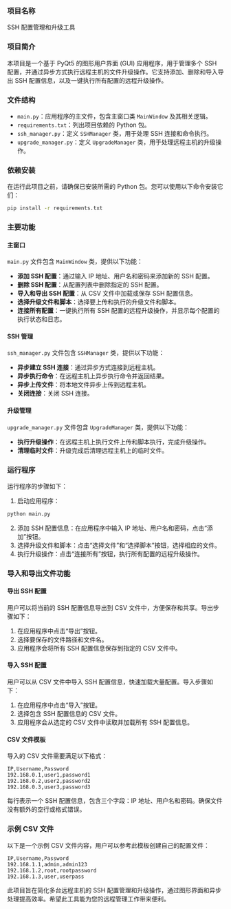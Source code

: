 ### 项目名称

SSH 配置管理和升级工具

### 项目简介

本项目是一个基于 PyQt5 的图形用户界面 (GUI) 应用程序，用于管理多个 SSH 配置，并通过异步方式执行远程主机的文件升级操作。它支持添加、删除和导入导出 SSH 配置信息，以及一键执行所有配置的远程升级操作。

### 文件结构

- `main.py`：应用程序的主文件，包含主窗口类 `MainWindow` 及其相关逻辑。
- `requirements.txt`：列出项目依赖的 Python 包。
- `ssh_manager.py`：定义 `SSHManager` 类，用于处理 SSH 连接和命令执行。
- `upgrade_manager.py`：定义 `UpgradeManager` 类，用于处理远程主机的升级操作。

### 依赖安装

在运行此项目之前，请确保已安装所需的 Python 包。您可以使用以下命令安装它们：

```sh
pip install -r requirements.txt
```

### 主要功能

#### 主窗口

`main.py` 文件包含 `MainWindow` 类，提供以下功能：

- **添加 SSH 配置**：通过输入 IP 地址、用户名和密码来添加新的 SSH 配置。
- **删除 SSH 配置**：从配置列表中删除指定的 SSH 配置。
- **导入和导出 SSH 配置**：从 CSV 文件中加载或保存 SSH 配置信息。
- **选择升级文件和脚本**：选择要上传和执行的升级文件和脚本。
- **连接所有配置**：一键执行所有 SSH 配置的远程升级操作，并显示每个配置的执行状态和日志。

#### SSH 管理

`ssh_manager.py` 文件包含 `SSHManager` 类，提供以下功能：

- **异步建立 SSH 连接**：通过异步方式连接到远程主机。
- **异步执行命令**：在远程主机上异步执行命令并返回结果。
- **异步上传文件**：将本地文件异步上传到远程主机。
- **关闭连接**：关闭 SSH 连接。

#### 升级管理

`upgrade_manager.py` 文件包含 `UpgradeManager` 类，提供以下功能：

- **执行升级操作**：在远程主机上执行文件上传和脚本执行，完成升级操作。
- **清理临时文件**：升级完成后清理远程主机上的临时文件。

### 运行程序

运行程序的步骤如下：

1. 启动应用程序：

```sh
python main.py
```

2. 添加 SSH 配置信息：在应用程序中输入 IP 地址、用户名和密码，点击“添加”按钮。
3. 选择升级文件和脚本：点击“选择文件”和“选择脚本”按钮，选择相应的文件。
4. 执行升级操作：点击“连接所有”按钮，执行所有配置的远程升级操作。

### 导入和导出文件功能

#### 导出 SSH 配置

用户可以将当前的 SSH 配置信息导出到 CSV 文件中，方便保存和共享。导出步骤如下：

1. 在应用程序中点击“导出”按钮。
2. 选择要保存的文件路径和文件名。
3. 应用程序会将所有 SSH 配置信息保存到指定的 CSV 文件中。

#### 导入 SSH 配置

用户可以从 CSV 文件中导入 SSH 配置信息，快速加载大量配置。导入步骤如下：

1. 在应用程序中点击“导入”按钮。
2. 选择包含 SSH 配置信息的 CSV 文件。
3. 应用程序会从选定的 CSV 文件中读取并加载所有 SSH 配置信息。

#### CSV 文件模板

导入的 CSV 文件需要满足以下格式：

```csv
IP,Username,Password
192.168.0.1,user1,password1
192.168.0.2,user2,password2
192.168.0.3,user3,password3
```

每行表示一个 SSH 配置信息，包含三个字段：IP 地址、用户名和密码。确保文件没有额外的空行或格式错误。

### 示例 CSV 文件

以下是一个示例 CSV 文件内容，用户可以参考此模板创建自己的配置文件：

```csv
IP,Username,Password
192.168.1.1,admin,admin123
192.168.1.2,root,rootpassword
192.168.1.3,user,userpass
```

此项目旨在简化多台远程主机的 SSH 配置管理和升级操作，通过图形界面和异步处理提高效率。希望此工具能为您的远程管理工作带来便利。

